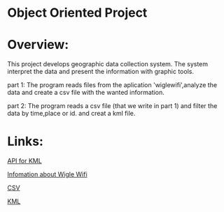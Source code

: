 # Object Oriented Project

# Overview:
This project develops geographic data collection system. The system interpret the data and present the information with graphic tools.

part 1: The program reads files from the aplication 'wiglewifi',analyze the data and create a csv file with the wanted information.

part 2: The program reads a csv file (that we write in part 1) and filter the data by time,place or id. and creat a kml file.

# Links:
<a href=https://labs.micromata.de/projects/jak/kml-in-the-java-world.html>API for KML</a>

<a href=https://wigle.net/>Infomation about Wigle Wifi </a>

<a href=https://en.wikipedia.org/wiki/Comma-separated_values>CSV </a>

<a href=https://en.wikipedia.org/wiki/Keyhole_Markup_Language>KML </a>
